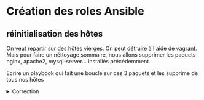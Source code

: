 # Création des roles Ansible

## réinitialisation des hôtes

On veut repartir sur des hôtes vierges. On peut détruire à l'aide de vagrant.
Mais pour faire un néttoyage sommaire, nous allons supprimer les paquets nginx, apache2, mysql-server... installés précédemment.

Ecrire un playbook qui fait une boucle sur ces 3 paquets et les supprime de tous nos hôtes

<details><summary>Correction</summary>

```yaml

```

</details>
